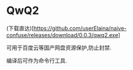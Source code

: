 # QwQ2

(下载直达)[https://github.com/userElaina/naive-confuse/releases/download/0.0.3/qwq2.exe]

可用于百度云等国产网盘资源保护,防止封禁.

编译后可作为命令行工具.


